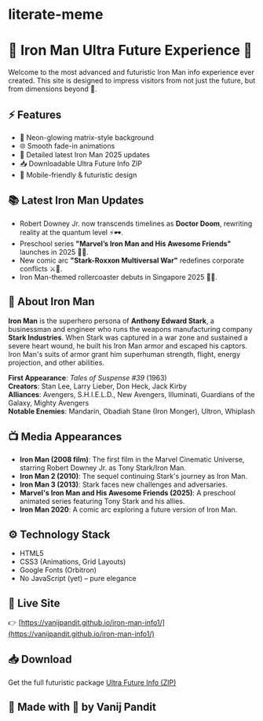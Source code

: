 # literate-meme
# 🦾 Iron Man Ultra Future Experience 🌌

Welcome to the most advanced and futuristic Iron Man info experience ever created. This site is designed to impress visitors from not just the future, but from dimensions beyond 🚀.

## ⚡ Features

- 💎 Neon-glowing matrix-style background  
- 🌐 Smooth fade-in animations  
- 🔧 Detailed latest Iron Man 2025 updates  
- 📥 Downloadable Ultra Future Info ZIP  
- 🚀 Mobile-friendly & futuristic design

## 📚 Latest Iron Man Updates

- Robert Downey Jr. now transcends timelines as **Doctor Doom**, rewriting reality at the quantum level ⚡🕶️.  
- Preschool series **"Marvel’s Iron Man and His Awesome Friends"** launches in 2025 🌟👶.  
- New comic arc **"Stark-Roxxon Multiversal War"** redefines corporate conflicts ⚔️🔧.  
- Iron Man-themed rollercoaster debuts in Singapore 2025 🎢🌊.

## 📖 About Iron Man

**Iron Man** is the superhero persona of **Anthony Edward Stark**, a businessman and engineer who runs the weapons manufacturing company **Stark Industries**. When Stark was captured in a war zone and sustained a severe heart wound, he built his Iron Man armor and escaped his captors. Iron Man's suits of armor grant him superhuman strength, flight, energy projection, and other abilities.

**First Appearance**: *Tales of Suspense #39* (1963)  
**Creators**: Stan Lee, Larry Lieber, Don Heck, Jack Kirby  
**Alliances**: Avengers, S.H.I.E.L.D., New Avengers, Illuminati, Guardians of the Galaxy, Mighty Avengers  
**Notable Enemies**: Mandarin, Obadiah Stane (Iron Monger), Ultron, Whiplash

## 📺 Media Appearances

- **Iron Man (2008 film)**: The first film in the Marvel Cinematic Universe, starring Robert Downey Jr. as Tony Stark/Iron Man.  
- **Iron Man 2 (2010)**: The sequel continuing Stark's journey as Iron Man.  
- **Iron Man 3 (2013)**: Stark faces new challenges and adversaries.  
- **Marvel's Iron Man and His Awesome Friends (2025)**: A preschool animated series featuring Tony Stark and his allies.  
- **Iron Man 2020**: A comic arc exploring a future version of Iron Man.

## ⚙️ Technology Stack

- HTML5  
- CSS3 (Animations, Grid Layouts)  
- Google Fonts (Orbitron)  
- No JavaScript (yet) – pure elegance

## 🚀 Live Site

👉 [https://vanijpandit.github.io/iron-man-info1/](https://vanijpandit.github.io/iron-man-info1/)

## 📥 Download

Get the full futuristic package [Ultra Future Info (ZIP)](Iron_Man_2025_Updates.zip)

## 👾 Made with 💚 by Vanij Pandit
